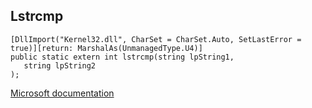 ## Lstrcmp

```
[DllImport("Kernel32.dll", CharSet = CharSet.Auto, SetLastError = true)][return: MarshalAs(UnmanagedType.U4)]
public static extern int lstrcmp(string lpString1,
   string lpString2
);
```

[Microsoft documentation](https://docs.microsoft.com/en-us/windows/win32/api/winuser/nf-winuser-lstrcmpw)
